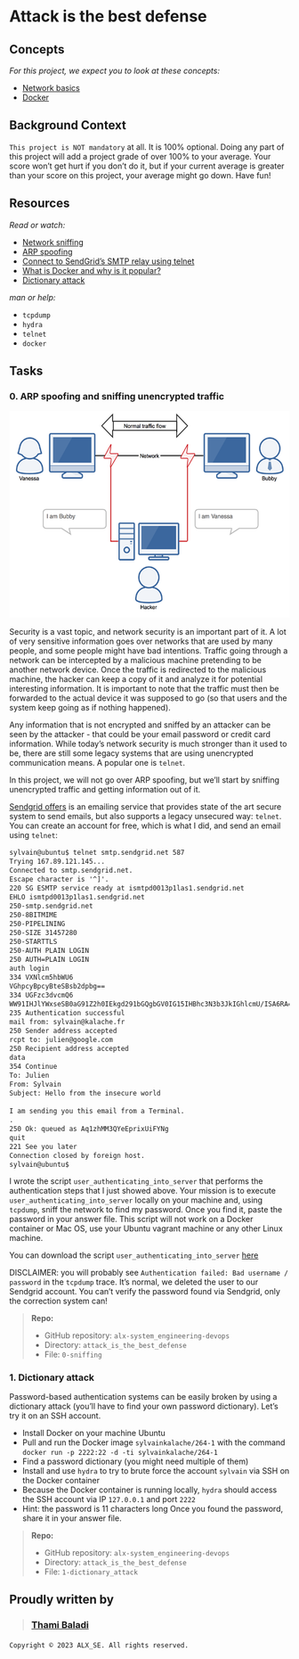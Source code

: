 # Attack is the best defense

## Concepts

_For this project, we expect you to look at these concepts:_

- [Network basics](https://intranet.alxswe.com/concepts/33)
- [Docker](https://intranet.alxswe.com/concepts/65)

## Background Context

`This project is NOT mandatory` at all. It is 100% optional. Doing any part of this project will add a project grade of over 100% to your average. Your score won’t get hurt if you don’t do it, but if your current average is greater than your score on this project, your average might go down. Have fun!

## Resources

_Read or watch:_

- [Network sniffing](https://www.lifewire.com/definition-of-sniffer-817996)
- [ARP spoofing](https://www.veracode.com/security/arp-spoofing)
- [Connect to SendGrid’s SMTP relay using telnet](https://docs.sendgrid.com/ui/account-and-settings/troubleshooting-delays-and-latency)
- [What is Docker and why is it popular?](https://www.zdnet.com/article/what-is-docker-and-why-is-it-so-darn-popular/)
- [Dictionary attack](https://en.wikipedia.org/wiki/Dictionary_attack)

_man or help:_

- `tcpdump`
- `hydra`
- `telnet`
- `docker`

## Tasks

### 0. ARP spoofing and sniffing unencrypted traffic

![Attack](Attack_is_the_best_defense.png)

Security is a vast topic, and network security is an important part of it. A lot of very sensitive information goes over networks that are used by many people, and some people might have bad intentions. Traffic going through a network can be intercepted by a malicious machine pretending to be another network device. Once the traffic is redirected to the malicious machine, the hacker can keep a copy of it and analyze it for potential interesting information. It is important to note that the traffic must then be forwarded to the actual device it was supposed to go (so that users and the system keep going as if nothing happened).

Any information that is not encrypted and sniffed by an attacker can be seen by the attacker - that could be your email password or credit card information. While today’s network security is much stronger than it used to be, there are still some legacy systems that are using unencrypted communication means. A popular one is `telnet`.

In this project, we will not go over ARP spoofing, but we’ll start by sniffing unencrypted traffic and getting information out of it.

[Sendgrid offers](https://sendgrid.com/en-us) is an emailing service that provides state of the art secure system to send emails, but also supports a legacy unsecured way: `telnet`. You can create an account for free, which is what I did, and send an email using `telnet`:

```shell
sylvain@ubuntu$ telnet smtp.sendgrid.net 587
Trying 167.89.121.145...
Connected to smtp.sendgrid.net.
Escape character is '^]'.
220 SG ESMTP service ready at ismtpd0013p1las1.sendgrid.net
EHLO ismtpd0013p1las1.sendgrid.net
250-smtp.sendgrid.net
250-8BITMIME
250-PIPELINING
250-SIZE 31457280
250-STARTTLS
250-AUTH PLAIN LOGIN
250 AUTH=PLAIN LOGIN
auth login           
334 VXNlcm5hbWU6
VGhpcyBpcyBteSBsb2dpbg==
334 UGFzc3dvcmQ6
WW91IHJlYWxseSB0aG91Z2h0IEkgd291bGQgbGV0IG15IHBhc3N3b3JkIGhlcmU/ISA6RA==
235 Authentication successful
mail from: sylvain@kalache.fr
250 Sender address accepted
rcpt to: julien@google.com
250 Recipient address accepted
data
354 Continue
To: Julien
From: Sylvain
Subject: Hello from the insecure world

I am sending you this email from a Terminal.
.
250 Ok: queued as Aq1zhMM3QYeEprixUiFYNg
quit
221 See you later
Connection closed by foreign host.
sylvain@ubuntu$
```

I wrote the script `user_authenticating_into_server` that performs the authentication steps that I just showed above. Your mission is to execute `user_authenticating_into_server` locally on your machine and, using `tcpdump`, sniff the network to find my password. Once you find it, paste the password in your answer file. This script will not work on a Docker container or Mac OS, use your Ubuntu vagrant machine or any other Linux machine.

You can download the script `user_authenticating_into_server` [here](user_authenticating_into_server (1))

DISCLAIMER: you will probably see `Authentication failed: Bad username / password` in the `tcpdump` trace. It’s normal, we deleted the user to our Sendgrid account. You can’t verify the password found via Sendgrid, only the correction system can!

> **Repo:**
>
> - GitHub repository:  `alx-system_engineering-devops`
> - Directory:  `attack_is_the_best_defense`
> - File:  `0-sniffing`

### 1. Dictionary attack

Password-based authentication systems can be easily broken by using a dictionary attack (you’ll have to find your own password dictionary). Let’s try it on an SSH account.

- Install Docker on your machine Ubuntu
- Pull and run the Docker image `sylvainkalache/264-1` with the command `docker run -p 2222:22 -d -ti sylvainkalache/264-1`
- Find a password dictionary (you might need multiple of them)
- Install and use `hydra` to try to brute force the account `sylvain` via SSH on the Docker container
- Because the Docker container is running locally, `hydra` should access the SSH account via IP `127.0.0.1` and port `2222`
- Hint: the password is 11 characters long
Once you found the password, share it in your answer file.

> **Repo:**
>
> - GitHub repository:  `alx-system_engineering-devops`
> - Directory:  `attack_is_the_best_defense`
> - File:  `1-dictionary_attack`

## Proudly written by

> ### [Thami Baladi](https://github.com/ThamiBa)

`Copyright © 2023 ALX_SE. All rights reserved.`
